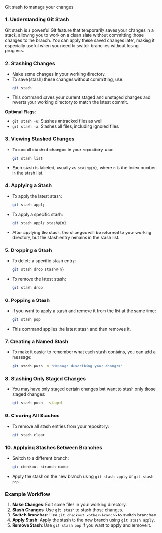 Git stash to manage your changes:

### 1. **Understanding Git Stash**

   Git stash is a powerful Git feature that temporarily saves your changes in a stack, allowing you to work on a clean slate without committing those changes to the branch. You can apply these saved changes later, making it especially useful when you need to switch branches without losing progress.

### 2. **Stashing Changes**

   - Make some changes in your working directory.
   - To save (stash) these changes without committing, use:
     ```bash
     git stash
     ```
   - This command saves your current staged and unstaged changes and reverts your working directory to match the latest commit.

   **Optional Flags**:
   - `git stash -u`: Stashes untracked files as well.
   - `git stash -a`: Stashes all files, including ignored files.

### 3. **Viewing Stashed Changes**

   - To see all stashed changes in your repository, use:
     ```bash
     git stash list
     ```
   - Each stash is labeled, usually as `stash@{n}`, where `n` is the index number in the stash list.

### 4. **Applying a Stash**

   - To apply the latest stash:
     ```bash
     git stash apply
     ```
   - To apply a specific stash:
     ```bash
     git stash apply stash@{n}
     ```
   - After applying the stash, the changes will be returned to your working directory, but the stash entry remains in the stash list.

### 5. **Dropping a Stash**

   - To delete a specific stash entry:
     ```bash
     git stash drop stash@{n}
     ```
   - To remove the latest stash:
     ```bash
     git stash drop
     ```

### 6. **Popping a Stash**

   - If you want to apply a stash and remove it from the list at the same time:
     ```bash
     git stash pop
     ```
   - This command applies the latest stash and then removes it.

### 7. **Creating a Named Stash**

   - To make it easier to remember what each stash contains, you can add a message:
     ```bash
     git stash push -m "Message describing your changes"
     ```

### 8. **Stashing Only Staged Changes**

   - You may have only staged certain changes but want to stash only those staged changes:
     ```bash
     git stash push --staged
     ```

### 9. **Clearing All Stashes**

   - To remove all stash entries from your repository:
     ```bash
     git stash clear
     ```

### 10. **Applying Stashes Between Branches**

   - Switch to a different branch:
     ```bash
     git checkout <branch-name>
     ```
   - Apply the stash on the new branch using `git stash apply` or `git stash pop`.

### Example Workflow

1. **Make Changes**: Edit some files in your working directory.
2. **Stash Changes**: Use `git stash` to stash those changes.
3. **Switch Branches**: Use `git checkout <other-branch>` to switch branches.
4. **Apply Stash**: Apply the stash to the new branch using `git stash apply`.
5. **Remove Stash**: Use `git stash pop` if you want to apply and remove it.

